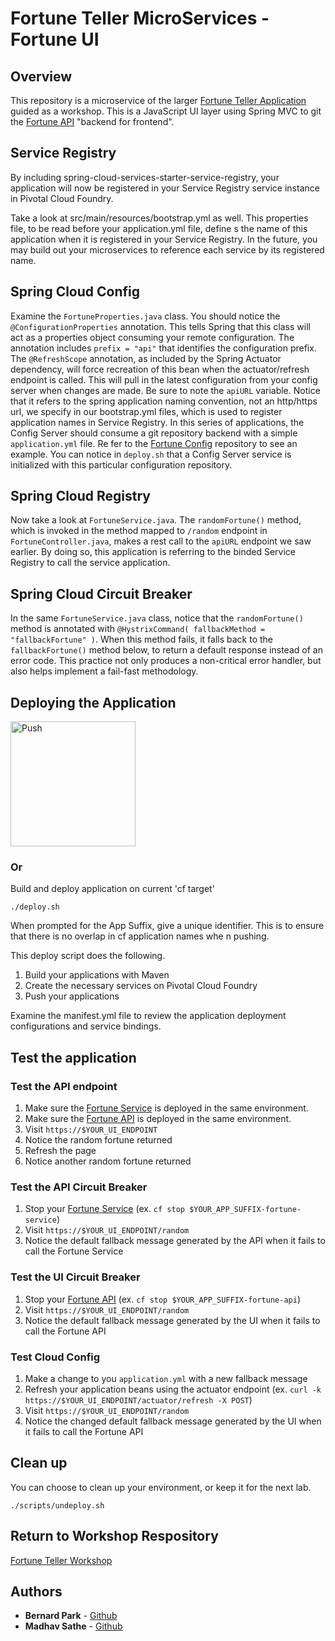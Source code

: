 # Fortune Teller MicroServices - Fortune UI

## Overview
This repository is a microservice of the larger [Fortune Teller Application](https://github.com/msathe-tech/fortune-teller) guided as a workshop. This is a JavaScript UI layer using Spring MVC to git the [Fortune API](https://github.com/bernardpark/fortune-teller-service) "backend for frontend".

## Service Registry
By including spring-cloud-services-starter-service-registry, your application will now be registered in your Service Registry service instance in Pivotal Cloud Foundry.

Take a look at src/main/resources/bootstrap.yml as well. This properties file, to be read before your application.yml file, define s the name of this application when it is registered in your Service Registry. In the future, you may build out your microservices to reference each service by its registered name.

## Spring Cloud Config
Examine the `FortuneProperties.java` class. You should notice the `@ConfigurationProperties` annotation. This tells Spring that this class will act as a properties object consuming your remote configuration. The annotation includes `prefix = "api"` that identifies the configuration prefix. The `@RefreshScope` annotation, as included by the Spring Actuator dependency, will force recreation of this bean when the actuator/refresh endpoint is called. This will pull in the latest configuration from your config server when changes are made. 
Be sure to note the `apiURL` variable. Notice that it refers to the spring application naming convention, not an http/https url, we specify in our bootstrap.yml files, which is used to register application names in Service Registry.
In this series of applications, the Config Server should consume a git repository backend with a simple `application.yml` file. Re
fer to the [Fortune Config](https://github.com/bernardpark/fortune-teller-config) repository to see an example. You can notice in `deploy.sh` that a Config Server service is initialized with this particular configuration repository.

## Spring Cloud Registry
Now take a look at `FortuneService.java`. The `randomFortune()` method, which is invoked in the method mapped to `/random` endpoint in `FortuneController.java`, makes a rest call to the `apiURL` endpoint we saw earlier. By doing so, this application is referring to the binded Service Registry to call the service application.

## Spring Cloud Circuit Breaker
In the same `FortuneService.java` class, notice that the `randomFortune()` method is annotated with `@HystrixCommand( fallbackMethod = "fallbackFortune" )`. When this method fails, it falls back to the `fallbackFortune()` method below, to return a default response instead of an error code. This practice not only produces a non-critical error handler, but also helps implement a fail-fast methodology.

## Deploying the Application
<a href="https://push-to.cfapps.io?repo=https%3A%2F%2Fgithub.com%2Fmsathe-tech%2Ffortune-teller.git">
        <img src="https://push-to.cfapps.io/ui/assets/images/Push-to-Pivotal-Light.svg" width="200" alt="Push">
</a>

### Or

Build and deploy application on current 'cf target'

```
./deploy.sh
```
When prompted for the App Suffix, give a unique identifier. This is to ensure that there is no overlap in cf application names whe
n pushing.

This deploy script does the following.
1. Build your applications with Maven
1. Create the necessary services on Pivotal Cloud Foundry
1. Push your applications

Examine the manifest.yml file to review the application deployment configurations and service bindings.

## Test the application

### Test the API endpoint
1. Make sure the [Fortune Service](https://github.com/bernardpark/fortune-teller-service) is deployed in the same environment.
1. Make sure the [Fortune API](https://github.com/bernardpark/fortune-teller-api) is deployed in the same environment.
1. Visit `https://$YOUR_UI_ENDPOINT`
1. Notice the random fortune returned
1. Refresh the page
1. Notice another random fortune returned

### Test the API Circuit Breaker
1. Stop your [Fortune Service](https://github.com/bernardpark/fortune-teller-service) (ex. `cf stop $YOUR_APP_SUFFIX-fortune-service`)
1. Visit `https://$YOUR_UI_ENDPOINT/random`
1. Notice the default fallback message generated by the API when it fails to call the Fortune Service

### Test the UI Circuit Breaker
1. Stop your [Fortune API](https://github.com/bernardpark/fortune-teller-api) (ex. `cf stop $YOUR_APP_SUFFIX-fortune-api`)
1. Visit `https://$YOUR_UI_ENDPOINT/random`
1. Notice the default fallback message generated by the UI when it fails to call the Fortune API

### Test Cloud Config
1. Make a change to you `application.yml` with a new fallback message
1. Refresh your application beans using the actuator endpoint (ex. `curl -k https://$YOUR_UI_ENDPOINT/actuator/refresh -X POST`)
1. Visit `https://$YOUR_UI_ENDPOINT/random`
1. Notice the changed default fallback message generated by the UI when it fails to call the Fortune API

## Clean up

You can choose to clean up your environment, or keep it for the next lab.

```
./scripts/undeploy.sh
```

## Return to Workshop Respository
[Fortune Teller Workshop](https://github.com/msathe-tech/fortune-teller)

## Authors
* **Bernard Park** - [Github](https://github.com/bernardpark)
* **Madhav Sathe** - [Github](https://github.com/msathe-tech)
